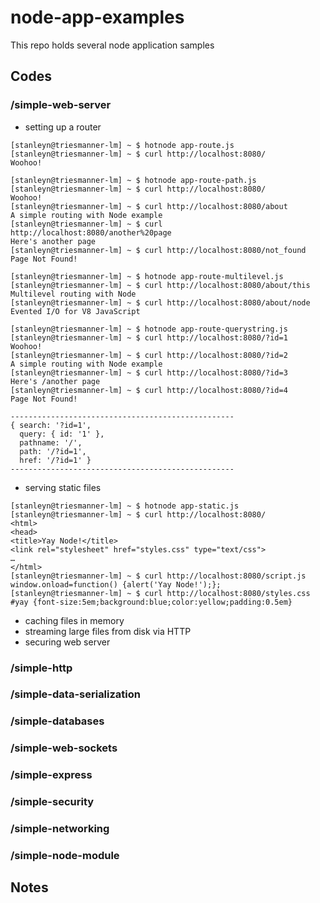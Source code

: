 node-app-examples
=================

This repo holds several node application samples

## Codes

### /simple-web-server
 * setting up a router

```
[stanleyn@triesmanner-lm] ~ $ hotnode app-route.js
[stanleyn@triesmanner-lm] ~ $ curl http://localhost:8080/
Woohoo!
```
```
[stanleyn@triesmanner-lm] ~ $ hotnode app-route-path.js
[stanleyn@triesmanner-lm] ~ $ curl http://localhost:8080/
Woohoo!
[stanleyn@triesmanner-lm] ~ $ curl http://localhost:8080/about
A simple routing with Node example
[stanleyn@triesmanner-lm] ~ $ curl http://localhost:8080/another%20page
Here's another page
[stanleyn@triesmanner-lm] ~ $ curl http://localhost:8080/not_found
Page Not Found!
```
```
[stanleyn@triesmanner-lm] ~ $ hotnode app-route-multilevel.js 
[stanleyn@triesmanner-lm] ~ $ curl http://localhost:8080/about/this
Multilevel routing with Node
[stanleyn@triesmanner-lm] ~ $ curl http://localhost:8080/about/node
Evented I/O for V8 JavaScript
```
```
[stanleyn@triesmanner-lm] ~ $ hotnode app-route-querystring.js
[stanleyn@triesmanner-lm] ~ $ curl http://localhost:8080/?id=1
Woohoo!
[stanleyn@triesmanner-lm] ~ $ curl http://localhost:8080/?id=2
A simple routing with Node example
[stanleyn@triesmanner-lm] ~ $ curl http://localhost:8080/?id=3
Here's /another page
[stanleyn@triesmanner-lm] ~ $ curl http://localhost:8080/?id=4
Page Not Found!

--------------------------------------------------
{ search: '?id=1',
  query: { id: '1' },
  pathname: '/',
  path: '/?id=1',
  href: '/?id=1' }
--------------------------------------------------  
```

 * serving static files

```
[stanleyn@triesmanner-lm] ~ $ hotnode app-static.js 
[stanleyn@triesmanner-lm] ~ $ curl http://localhost:8080/
<html>
<head>
<title>Yay Node!</title>
<link rel="stylesheet" href="styles.css" type="text/css">
…
</html>
[stanleyn@triesmanner-lm] ~ $ curl http://localhost:8080/script.js
window.onload=function() {alert('Yay Node!');};
[stanleyn@triesmanner-lm] ~ $ curl http://localhost:8080/styles.css
#yay {font-size:5em;background:blue;color:yellow;padding:0.5em}
```

 * caching files in memory
 * streaming large files from disk via HTTP
 * securing web server
	
### /simple-http
### /simple-data-serialization
### /simple-databases
### /simple-web-sockets
### /simple-express
### /simple-security
### /simple-networking
### /simple-node-module

## Notes